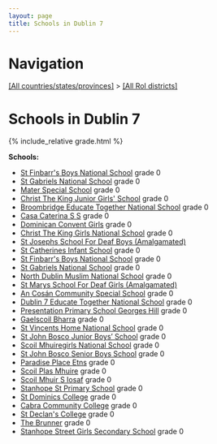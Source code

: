 ```yaml
---
layout: page
title: Schools in Dublin 7
---
```

# Navigation

[[All countries/states/provinces]](../..) > [[All RoI districts]](..)

# Schools in Dublin 7

{% include_relative grade.html %}

**Schools:**

- [St Finbarr's Boys National School](St_Finbarr's_Boys_National_School.md) grade 0
- [St Gabriels National School](St_Gabriels_National_School.md) grade 0
- [Mater Special School](Mater_Special_School.md) grade 0
- [Christ The King Junior Girls' School](Christ_The_King_Junior_Girls'_School.md) grade 0
- [Broombridge Educate Together National School](Broombridge_Educate_Together_National_School.md) grade 0
- [Casa Caterina S S](Casa_Caterina_S_S.md) grade 0
- [Dominican Convent Girls](Dominican_Convent_Girls.md) grade 0
- [Christ The King Girls National School](Christ_The_King_Girls_National_School.md) grade 0
- [St Josephs School For Deaf Boys (Amalgamated)](St_Josephs_School_For_Deaf_Boys_(Amalgamated).md)
- [St Catherines Infant School](St_Catherines_Infant_School.md) grade 0
- [St Finbarr's Boys National School](St_Finbarr's_Boys_National_School.md) grade 0
- [St Gabriels National School](St_Gabriels_National_School.md) grade 0
- [North Dublin Muslim National School](North_Dublin_Muslim_National_School.md) grade 0
- [St Marys School For Deaf Girls (Amalgamated)](St_Marys_School_For_Deaf_Girls_(Amalgamated).md)
- [An Cosán Community Special School](An_Cosán_Community_Special_School.md) grade 0
- [Dublin 7 Educate Together National School](Dublin_7_Educate_Together_National_School.md) grade 0
- [Presentation Primary School Georges Hill](Presentation_Primary_School_Georges_Hill.md) grade 0
- [Gaelscoil Bharra](Gaelscoil_Bharra.md) grade 0
- [St Vincents Home National School](St_Vincents_Home_National_School.md) grade 0
- [St John Bosco Junior Boys’ School](St_John_Bosco_Junior_Boys’_School.md) grade 0
- [Scoil Mhuiregirls National School](Scoil_Mhuiregirls_National_School.md) grade 0
- [St John Bosco Senior Boys School](St_John_Bosco_Senior_Boys_School.md) grade 0
- [Paradise Place Etns](Paradise_Place_Etns.md) grade 0
- [Scoil Plas Mhuire](Scoil_Plas_Mhuire.md) grade 0
- [Scoil Mhuir S Iosaf](Scoil_Mhuir_S_Iosaf.md) grade 0
- [Stanhope St Primary School](Stanhope_St_Primary_School.md) grade 0
- [St Dominics College](St_Dominics_College.md) grade 0
- [Cabra Community College](Cabra_Community_College.md) grade 0
- [St Declan's College](St_Declan's_College.md) grade 0
- [The Brunner](The_Brunner.md) grade 0
- [Stanhope Street Girls Secondary School](Stanhope_Street_Girls_Secondary_School.md) grade 0
